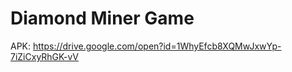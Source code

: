 # Diamond Miner Game





APK:
https://drive.google.com/open?id=1WhyEfcb8XQMwJxwYp-7iZiCxyRhGK-vV



